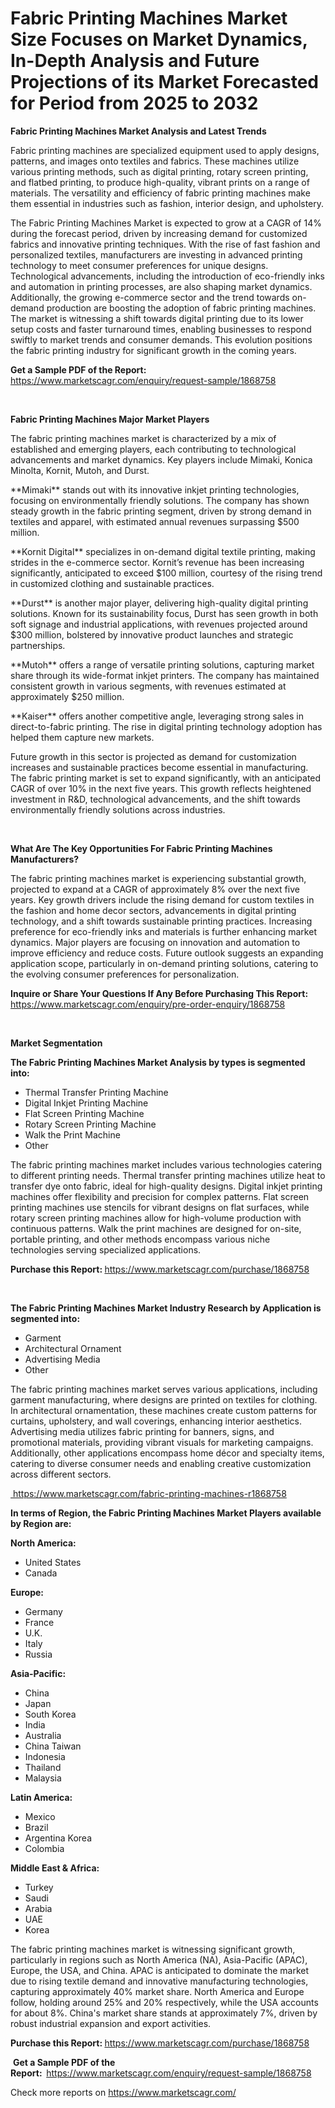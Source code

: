 <p><h1>Fabric Printing Machines Market Size Focuses on Market Dynamics, In-Depth Analysis and Future Projections of its Market Forecasted for Period from 2025 to 2032</h1></p><p><strong>Fabric Printing Machines Market Analysis and Latest Trends</strong></p>
<p><p>Fabric printing machines are specialized equipment used to apply designs, patterns, and images onto textiles and fabrics. These machines utilize various printing methods, such as digital printing, rotary screen printing, and flatbed printing, to produce high-quality, vibrant prints on a range of materials. The versatility and efficiency of fabric printing machines make them essential in industries such as fashion, interior design, and upholstery.</p><p>The Fabric Printing Machines Market is expected to grow at a CAGR of 14% during the forecast period, driven by increasing demand for customized fabrics and innovative printing techniques. With the rise of fast fashion and personalized textiles, manufacturers are investing in advanced printing technology to meet consumer preferences for unique designs. Technological advancements, including the introduction of eco-friendly inks and automation in printing processes, are also shaping market dynamics. Additionally, the growing e-commerce sector and the trend towards on-demand production are boosting the adoption of fabric printing machines. The market is witnessing a shift towards digital printing due to its lower setup costs and faster turnaround times, enabling businesses to respond swiftly to market trends and consumer demands. This evolution positions the fabric printing industry for significant growth in the coming years.</p></p>
<p><strong>Get a Sample PDF of the Report:&nbsp;</strong> <a href="https://www.marketscagr.com/enquiry/request-sample/1868758?utm_campaign=2468&utm_medium=2&utm_source=Github&utm_content=ia&utm_term=08042025&utm_id=fabric-printing-machines">https://www.marketscagr.com/enquiry/request-sample/1868758</a></p>
<p>&nbsp;</p>
<p><strong>Fabric Printing Machines Major Market Players</strong></p>
<p><p>The fabric printing machines market is characterized by a mix of established and emerging players, each contributing to technological advancements and market dynamics. Key players include Mimaki, Konica Minolta, Kornit, Mutoh, and Durst.</p><p>**Mimaki** stands out with its innovative inkjet printing technologies, focusing on environmentally friendly solutions. The company has shown steady growth in the fabric printing segment, driven by strong demand in textiles and apparel, with estimated annual revenues surpassing $500 million.</p><p>**Kornit Digital** specializes in on-demand digital textile printing, making strides in the e-commerce sector. Kornit’s revenue has been increasing significantly, anticipated to exceed $100 million, courtesy of the rising trend in customized clothing and sustainable practices.</p><p>**Durst** is another major player, delivering high-quality digital printing solutions. Known for its sustainability focus, Durst has seen growth in both soft signage and industrial applications, with revenues projected around $300 million, bolstered by innovative product launches and strategic partnerships.</p><p>**Mutoh** offers a range of versatile printing solutions, capturing market share through its wide-format inkjet printers. The company has maintained consistent growth in various segments, with revenues estimated at approximately $250 million.</p><p>**Kaiser** offers another competitive angle, leveraging strong sales in direct-to-fabric printing. The rise in digital printing technology adoption has helped them capture new markets.</p><p>Future growth in this sector is projected as demand for customization increases and sustainable practices become essential in manufacturing. The fabric printing market is set to expand significantly, with an anticipated CAGR of over 10% in the next five years. This growth reflects heightened investment in R&D, technological advancements, and the shift towards environmentally friendly solutions across industries.</p></p>
<p>&nbsp;</p>
<p><strong>What Are The Key Opportunities For Fabric Printing Machines Manufacturers?</strong></p>
<p><p>The fabric printing machines market is experiencing substantial growth, projected to expand at a CAGR of approximately 8% over the next five years. Key growth drivers include the rising demand for custom textiles in the fashion and home decor sectors, advancements in digital printing technology, and a shift towards sustainable printing practices. Increasing preference for eco-friendly inks and materials is further enhancing market dynamics. Major players are focusing on innovation and automation to improve efficiency and reduce costs. Future outlook suggests an expanding application scope, particularly in on-demand printing solutions, catering to the evolving consumer preferences for personalization.</p></p>
<p><strong>Inquire or Share Your Questions If Any Before Purchasing This Report:</strong> <a href="https://www.marketscagr.com/enquiry/pre-order-enquiry/1868758?utm_campaign=2468&utm_medium=2&utm_source=Github&utm_content=ia&utm_term=08042025&utm_id=fabric-printing-machines">https://www.marketscagr.com/enquiry/pre-order-enquiry/1868758</a></p>
<p>&nbsp;</p>
<p><strong>Market Segmentation</strong></p>
<p><strong>The Fabric Printing Machines Market Analysis by types is segmented into:</strong></p>
<p><ul><li>Thermal Transfer Printing Machine</li><li>Digital Inkjet Printing Machine</li><li>Flat Screen Printing Machine</li><li>Rotary Screen Printing Machine</li><li>Walk the Print Machine</li><li>Other</li></ul></p>
<p><p>The fabric printing machines market includes various technologies catering to different printing needs. Thermal transfer printing machines utilize heat to transfer dye onto fabric, ideal for high-quality designs. Digital inkjet printing machines offer flexibility and precision for complex patterns. Flat screen printing machines use stencils for vibrant designs on flat surfaces, while rotary screen printing machines allow for high-volume production with continuous patterns. Walk the print machines are designed for on-site, portable printing, and other methods encompass various niche technologies serving specialized applications.</p></p>
<p><strong>Purchase this Report:&nbsp;</strong><a href="https://www.marketscagr.com/purchase/1868758?utm_campaign=2468&utm_medium=2&utm_source=Github&utm_content=ia&utm_term=08042025&utm_id=fabric-printing-machines">https://www.marketscagr.com/purchase/1868758</a></p>
<p>&nbsp;</p>
<p><strong>The Fabric Printing Machines Market Industry Research by Application is segmented into:</strong></p>
<p><ul><li>Garment</li><li>Architectural Ornament </li><li>Advertising Media</li><li>Other</li></ul></p>
<p><p>The fabric printing machines market serves various applications, including garment manufacturing, where designs are printed on textiles for clothing. In architectural ornamentation, these machines create custom patterns for curtains, upholstery, and wall coverings, enhancing interior aesthetics. Advertising media utilizes fabric printing for banners, signs, and promotional materials, providing vibrant visuals for marketing campaigns. Additionally, other applications encompass home décor and specialty items, catering to diverse consumer needs and enabling creative customization across different sectors.</p></p>
<p><a href="https://www.marketscagr.com/fabric-printing-machines-r1868758?utm_campaign=2468&utm_medium=2&utm_source=Github&utm_content=ia&utm_term=08042025&utm_id=fabric-printing-machines">&nbsp;https://www.marketscagr.com/fabric-printing-machines-r1868758</a></p>
<p><strong>In terms of Region, the Fabric Printing Machines Market Players available by Region are:</strong></p>
<p>
    <p> <strong> North America: </strong>
        <ul>
            <li>United States</li>
            <li>Canada</li>
        </ul>
        </p> 
    <p> <strong> Europe: </strong>
        <ul>
            <li>Germany</li>
            <li>France</li>
            <li>U.K.</li>
            <li>Italy</li>
            <li>Russia</li>
        </ul>
        </p> 
    <p> <strong> Asia-Pacific: </strong>
        <ul>
            <li>China</li>
            <li>Japan</li>
            <li>South Korea</li>
            <li>India</li>
            <li>Australia</li>
            <li>China Taiwan</li>
            <li>Indonesia</li>
            <li>Thailand</li>
            <li>Malaysia</li>
        </ul>
        </p> 
    <p> <strong> Latin America: </strong>
        <ul>
            <li>Mexico</li>
            <li>Brazil</li>
            <li>Argentina Korea</li>
            <li>Colombia</li>
        </ul>
        </p> 
    <p> <strong> Middle East & Africa: </strong>
        <ul>
            <li>Turkey</li>
            <li>Saudi</li>
            <li>Arabia</li>
            <li>UAE</li>
            <li>Korea</li>
        </ul>
    </p>
    </p>
<p><p>The fabric printing machines market is witnessing significant growth, particularly in regions such as North America (NA), Asia-Pacific (APAC), Europe, the USA, and China. APAC is anticipated to dominate the market due to rising textile demand and innovative manufacturing technologies, capturing approximately 40% market share. North America and Europe follow, holding around 25% and 20% respectively, while the USA accounts for about 8%. China's market share stands at approximately 7%, driven by robust industrial expansion and export activities.</p></p>
<p><strong>Purchase this Report: </strong><a href="https://www.marketscagr.com/purchase/1868758?utm_campaign=2468&utm_medium=2&utm_source=Github&utm_content=ia&utm_term=08042025&utm_id=fabric-printing-machines">https://www.marketscagr.com/purchase/1868758</a></p>
<p>&nbsp;<strong>Get a Sample PDF of the Report:&nbsp;&nbsp;</strong><a href="https://www.marketscagr.com/enquiry/request-sample/1868758?utm_campaign=2468&utm_medium=2&utm_source=Github&utm_content=ia&utm_term=08042025&utm_id=fabric-printing-machines">https://www.marketscagr.com/enquiry/request-sample/1868758</a></p>
<p><strong></strong></p>
<p>Check more reports on <a href="https://www.marketscagr.com/?utm_campaign=2468&utm_medium=2&utm_source=Github&utm_content=ia&utm_term=08042025&utm_id=fabric-printing-machines">https://www.marketscagr.com/</a></p>